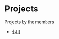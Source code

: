 # Projects
Projects by the members

* [小川](https://github.com/yoshimasaogawa/Report/blob/master/%E3%82%BB%E3%82%99%E3%83%9F%E8%AB%96.pdf)
